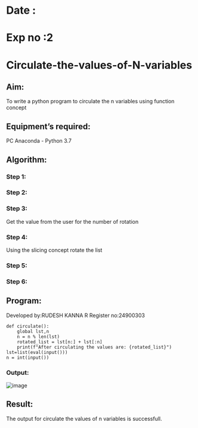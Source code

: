 # Date :
# Exp no :2
# Circulate-the-values-of-N-variables
## Aim:
To write a python program to circulate the n variables using function concept
## Equipment’s required:
PC
Anaconda - Python 3.7
## Algorithm: 
### Step 1: 
### Step 2: 
### Step 3: 
Get the value from the user for the number of rotation
### Step 4: 
Using the slicing concept rotate the list

### Step 5: 
### Step 6: 
## Program:
 Developed by:RUDESH KANNA R
 Register no:24900303
```
def circulate():
    global lst,n
    n = n % len(lst)
    rotated_list = lst[n:] + lst[:n]
    print(f"After circulating the values are: {rotated_list}")
lst=list(eval(input()))
n = int(input())
```
### Output:
![image](https://github.com/user-attachments/assets/9b9ed95b-bb1f-44d9-9cf8-bf94e346d523)

## Result:
The output for circulate the values of n variables is successfull.

